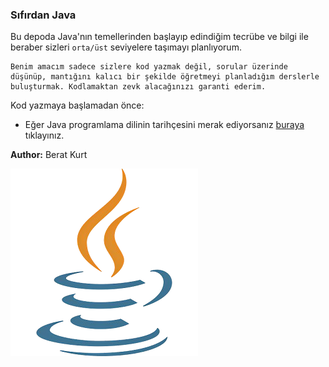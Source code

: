 ### Sıfırdan Java

Bu depoda Java'nın temellerinden başlayıp edindiğim tecrübe ve bilgi ile beraber sizleri `orta/üst` seviyelere taşımayı planlıyorum.

    Benim amacım sadece sizlere kod yazmak değil, sorular üzerinde düşünüp, mantığını kalıcı bir şekilde öğretmeyi planladığım derslerle buluşturmak. Kodlamaktan zevk alacağınızı garanti ederim.

Kod yazmaya başlamadan önce:

* Eğer Java programlama dilinin tarihçesini merak ediyorsanız [buraya](./texts/Java%20Tarihi.md) tıklayınız.

**Author:** Berat Kurt

![Java icon](./images/Java%20icon.png)
